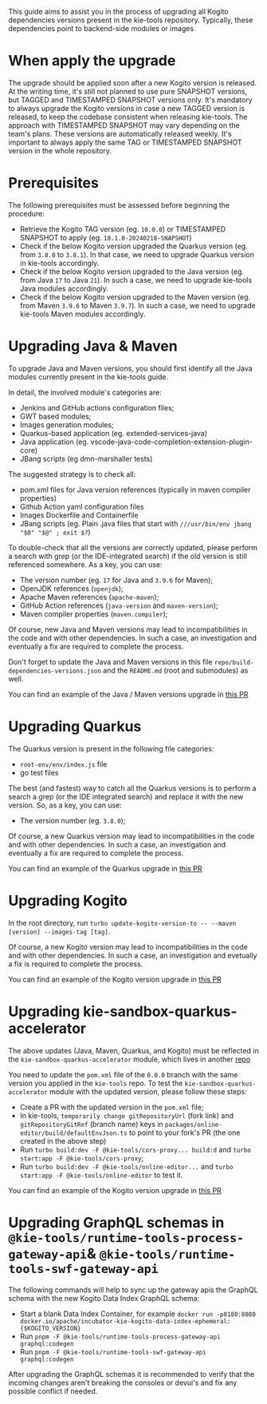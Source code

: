 <!--
   Licensed to the Apache Software Foundation (ASF) under one
   or more contributor license agreements.  See the NOTICE file
   distributed with this work for additional information
   regarding copyright ownership.  The ASF licenses this file
   to you under the Apache License, Version 2.0 (the
   "License"); you may not use this file except in compliance
   with the License.  You may obtain a copy of the License at
     http://www.apache.org/licenses/LICENSE-2.0
   Unless required by applicable law or agreed to in writing,
   software distributed under the License is distributed on an
   "AS IS" BASIS, WITHOUT WARRANTIES OR CONDITIONS OF ANY
   KIND, either express or implied.  See the License for the
   specific language governing permissions and limitations
   under the License.
-->

This guide aims to assist you in the process of upgrading all Kogito dependencies versions present in the kie-tools repository.
Typically, these dependencies point to backend-side modules or images

# When apply the upgrade

The upgrade should be applied soon after a new Kogito version is released.
At the writing time, it's still not planned to use pure SNAPSHOT versions, but TAGGED and TIMESTAMPED SNAPSHOT versions only.
It's mandatory to always upgrade the Kogito versions in case a new TAGGED version is released, to keep the codebase consistent when releasing kie-tools.
The approach with TIMESTAMPED SNAPSHOT may vary depending on the team's plans. These versions are automatically released weekly.
It's important to always apply the same TAG or TIMESTAMPED SNAPSHOT version in the whole repository.

# Prerequisites

The following prerequisites must be assessed before beginning the procedure:

- Retrieve the Kogito TAG version (eg. `10.0.0`) or TIMESTAMPED SNAPSHOT to apply (eg. `10.1.0-20240218-SNAPSHOT`)
- Check if the below Kogito version upgraded the Quarkus version (eg. from `3.8.0` to `3.8.1`). In that case, we need to upgrade Quarkus version in kie-tools accordingly.
- Check if the below Kogito version upgraded to the Java version (eg. from Java `17` to Java `21`). In such a case, we need to upgrade kie-tools Java modules accordingly.
- Check if the below Kogito version upgraded to the Maven version (eg. from Maven `3.9.6` to Maven `3.9.7`). In such a case, we need to upgrade kie-tools Maven modules accordingly.

# Upgrading Java & Maven

To upgrade Java and Maven versions, you should first identify all the Java modules currently present in the kie-tools guide.

In detail, the involved module's categories are:

- Jenkins and GitHub actions configuration files;
- GWT based modules;
- Images generation modules;
- Quarkus-based application (eg. extended-services-java)
- Java application (eg. vscode-java-code-completion-extension-plugin-core)
- JBang scripts (eg dmn-marshaller tests)

The suggested strategy is to check all:

- pom.xml files for Java version references (typically in maven compiler properties)
- Github Action yaml configuration files
- Images Dockerfile and Containerfile
- JBang scripts (eg. Plain .java files that start with `///usr/bin/env jbang "$0" "$@" ; exit $?`)

To double-check that all the versions are correctly updated, please perform a search with grep (or the IDE-integrated search) if the old version is still referenced somewhere. As a key, you can use:

- The version number (eg. `17` for Java and `3.9.6` for Maven);
- OpenJDK references (`openjdk`);
- Apache Maven references (`apache-maven`);
- GitHub Action references (`java-version` and `maven-version`);
- Maven compiler properties (`maven.compiler`);

Of course, new Java and Maven versions may lead to incompatibilities in the code and with other dependencies. In such a case, an investigation and eventually a fix are required to complete the process.

Don't forget to update the Java and Maven versions in this file `repo/build-dependencies-versions.json` and the `README.md` (root and submodules) as well.

You can find an example of the Java / Maven versions upgrade in [this PR](https://github.com/apache/incubator-kie-tools/pull/2182)

# Upgrading Quarkus

The Quarkus version is present in the following file categories:

- `root-env/env/index.js` file
- go test files

The best (and fastest) way to catch all the Quarkus versions is to perform a search a grep (or the IDE integrated search) and replace it with the new version. So, as a key, you can use:

- The version number (eg. `3.8.0`);

Of course, a new Quarkus version may lead to incompatibilities in the code and with other dependencies. In such a case, an investigation and eventually a fix are required to complete the process.

You can find an example of the Quarkus upgrade in [this PR](https://github.com/apache/incubator-kie-tools/pull/2193)

# Upgrading Kogito

In the root directory, run `turbo update-kogito-version-to -- --maven [version] --images-tag [tag]`.

Of course, a new Kogito version may lead to incompatibilities in the code and with other dependencies. In such a case, an investigation and evetually a fix is required to complete the process.

You can find an example of the Kogito version upgrade in [this PR](https://github.com/apache/incubator-kie-tools/pull/2229)

# Upgrading kie-sandbox-quarkus-accelerator

The above updates (Java, Maven, Quarkus, and Kogito) must be reflected in the `kie-sandbox-quarkus-accelerator` module, which lives in another [repo](https://github.com/apache/incubator-kie-sandbox-quarkus-accelerator/)

You need to update the `pom.xml` file of the `0.0.0` branch with the same version you applied in the `kie-tools` repo.
To test the `kie-sandbox-quarkus-accelerator` module with the updated version, please follow these steps:

- Create a PR with the updated version in the `pom.xml` file;
- In kie-tools, `temporarily change gitRepositoryUrl` (fork link) and `gitRepositoryGitRef` (branch name) keys in `packages/online-editor/build/defaultEnvJson.ts` to point to your fork's PR (the one created in the above step)
- Run `turbo build:dev -F @kie-tools/cors-proxy... build:d` and `turbo start:app -F @kie-tools/cors-proxy`;
- Run `turbo build:dev -F @kie-tools/online-editor...` and `turbo start:app -F @kie-tools/online-editor` to test it.

You can find an example of the Kogito version upgrade in [this PR](https://github.com/apache/incubator-kie-sandbox-quarkus-accelerator/pull/8)

# Upgrading GraphQL schemas in `@kie-tools/runtime-tools-process-gateway-api`& `@kie-tools/runtime-tools-swf-gateway-api`

The following commands will help to sync up the gateway apis the GraphQL schema with the new Kogito Data Index GraphQL schema:

- Start a blank Data Index Container, for example `docker run -p8180:8080 docker.io/apache/incubator-kie-kogito-data-index-ephemeral:{$KOGITO_VERSION}`
- Run `pnpm -F @kie-tools/runtime-tools-process-gateway-api graphql:codegen`
- Run `pnpm -F @kie-tools/runtime-tools-swf-gateway-api graphql:codegen`

After upgrading the GraphQL schemas it is recommended to verify that the incoming changes aren't breaking the consoles or
devui's and fix any possible conflict if needed.
